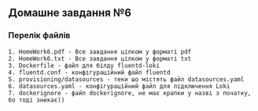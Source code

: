 ## Домашне завдання №6

### Перелік файлів

    1. HomeWork6.pdf - Все завдання цілком у форматі pdf
    2. HomeWork6.txt - Все завдання цілком у форматі txt
    3. Dockerfile - файл для білду fluentd-loki
    4. fluentd.conf - конфігураційний файл fluentd
    5. provisioning/datasources - теки шо містять файл datasources.yaml
    6. datasources.yaml - конфігураційний файл для підключення Loki
    7. dockerignore - файл dockerignore, не має крапки у назві з початку, бо тоді зникає))
